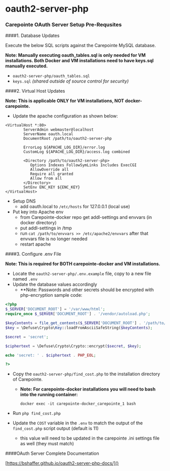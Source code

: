 oauth2-server-php
=================

### Carepointe  OAuth Server Setup Pre-Requsites

####1. Database Updates

Execute the below SQL scripts against the Carepointe MySQL database.

**Note: Manually executing oauth_tables.sql is only needed for VM installations. Both Docker and VM installations need to have keys.sql manually executed.**

   - `oauth2-server-php/oauth_tables.sql`
   - `keys.sql` *(shared outside of source control for security)*
   
####2. Virtual Host Updates  
   
**Note: This is applicable ONLY for VM installations, NOT docker-carepointe.**

   - Update the apache configuration as shown below:
```
<VirtualHost *:80>
        ServerAdmin webmaster@localhost
        ServerName oauth.local
        DocumentRoot /path/to/oauth2-server-php

        ErrorLog ${APACHE_LOG_DIR}/error.log
        CustomLog ${APACHE_LOG_DIR}/access.log combined

        <Directory /path/to/oauth2-server-php>
           Options Indexes FollowSymLinks Includes ExecCGI
           AllowOverride all
           Require all granted
           Allow from all
        </Directory>
        SetEnv ENC_KEY ${ENC_KEY}
</VirtualHost>   
```
- Setup DNS
   - add oauth.local to `/etc/hosts` for 127.0.0.1 (local use)
- Put key into Apache env
   - from Carepointe-docker repo get addl-settings and envvars (in docker directory)
   - put addl-settings in /tmp
   - run `cat /path/to/envvars >> /etc/apache2/envvars` after that envvars file is no longer needed
   - restart apache  
    
####3. Configure .env File

**Note: This is required for BOTH carepointe-docker and VM installations.**

   - Locate the `oauth2-server-php/.env.example` file, copy to a new file named `.env`
   - Update the database values accordingly
        - **Note: Passwords and other secrets should be encrypted with php-encryption sample code:
```php
<?php
$_SERVER['DOCUMENT_ROOT'] = '/var/www/html';
require_once $_SERVER['DOCUMENT_ROOT'] . '/vendor/autoload.php';

$keyContents = file_get_contents($_SERVER['DOCUMENT_ROOT'] . '/path/to/key');
$key = \Defuse\Crypto\Key::loadFromAsciiSafeString($keyContents);

$secret = 'secret';

$ciphertext = \Defuse\Crypto\Crypto::encrypt($secret, $key);

echo 'secret: ' . $ciphertext . PHP_EOL;

?>
```
   - Copy the `oauth2-server-php/find_cost.php` to the installation directory of Carepointe.
        - **Note: For carepointe-docker installations you will need to bash into the running container:**
        
            `docker exec -it carepointe-docker_carepointe_1 bash`
   
   - Run `php find_cost.php`
   - Update the `COST` variable in the `.env` to match the output of the `find_cost.php` script output (default is 11)
        - this value will need to be updated in the carepointe .ini settings file as well (they must match)

####OAuth Server Complete Documentation

[https://bshaffer.github.io/oauth2-server-php-docs/]()
